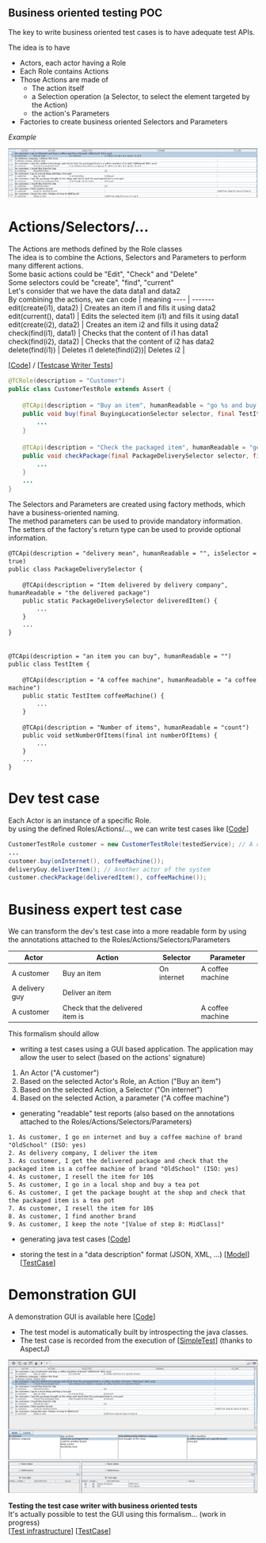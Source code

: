 
## Business oriented testing POC
The key to write business oriented test cases is to have adequate test APIs.

The idea is to have 
* Actors, each actor having a Role
* Each Role contains Actions
* Those Actions are made of
  * The action itself
  * a Selection operation (a Selector, to select the element targeted by the Action)
  * the action's Parameters 
* Factories to create business oriented Selectors and Parameters

*Example*

![Test Case](../screenshots/TC_Writer.png)

# Actions/Selectors/...

The Actions are methods defined by the Role classes  
The idea is to combine the Actions, Selectors and Parameters to perform many different actions.    
Some basic actions could be "Edit", "Check" and "Delete"  
Some selectors could be "create", "find", "current"  
Let's consider that we have the data data1 and data2  
By combining the actions, we can
code | meaning
---- | ------- 
edit(create(i1), data2) | Creates an item i1 and fills it using data2 
edit(current(), data1) | Edits the selected item (i1) and fills it using data1 
edit(create(i2), data2) | Creates an item i2 and fills it using data2 
check(find(i1), data1) | Checks that the content of i1 has data1 
check(find(i2), data2) | Checks that the content of i2 has data2 
delete(find(i1)) | Deletes i1 
delete(find(i2))| Deletes i2 |


[[Code](examples/src/main/java/ch/skymarshall/tcwriter/examples/api/interfaces)] / [[Testcase Writer Tests](gui-it/src/main/java/ch/skymarshall/tcwriter/it)]  
```java
@TCRole(description = "Customer")
public class CustomerTestRole extends Assert {
	
	@TCApi(description = "Buy an item", humanReadable = "go %s and buy %s")
	public void buy(final BuyingLocationSelector selector, final TestItem newItem) {
		...
	}

	@TCApi(description = "Check the packaged item", humanReadable = "get %s and check that the packaged item is %s")
	public void checkPackage(final PackageDeliverySelector selector, final TestItem handledItem) {
		...
	} 
	...
}
```
The Selectors and Parameters are created using factory methods, which have a business-oriented naming.   
The method parameters can be used to provide mandatory information.  
The setters of the factory's return type can be used to provide optional information.
```
@TCApi(description = "delivery mean", humanReadable = "", isSelector = true)
public class PackageDeliverySelector {

	@TCApi(description = "Item delivered by delivery company", humanReadable = "the delivered package")
	public static PackageDeliverySelector deliveredItem() {
		... 
	}
	...
}


@TCApi(description = "an item you can buy", humanReadable = "")
public class TestItem {

	@TCApi(description = "A coffee machine", humanReadable = "a coffee machine")
	public static TestItem coffeeMachine() {
		...		
	}

	@TCApi(description = "Number of items", humanReadable = "count")
	public void setNumberOfItems(final int numberOfItems) {
		...
	}
	...
}
```

# Dev test case 
Each Actor is an instance of a specific Role.  
by using the defined Roles/Actions/..., we can write test cases like
[[Code](examples/src/main/java/ch/skymarshall/tcwriter/examples/SimpleTest.java)]  
```java
CustomerTestRole customer = new CustomerTestRole(testedService); // A customer
...
customer.buy(onInternet(), coffeeMachine());
deliveryGuy.deliverItem(); // Another actor of the system
customer.checkPackage(deliveredItem(), coffeeMachine());
```

# Business expert test case
We can transform the dev's test case into a more readable form by using the annotations attached to the Roles/Actions/Selectors/Parameters   

Actor | Action | Selector | Parameter
----- | ------ | --------- | ---------
A customer     | Buy an item                              | On internet| A coffee machine 
A delivery guy | Deliver an item                  | |
A customer     | Check that the delivered item is || A coffee machine 

This formalism should allow
* writing a test cases using a GUI based application. The application may allow the user to select (based on the actions' signature)
1. An Actor ("A customer")
1. Based on the selected Actor's Role, an Action ("Buy an item")
1. Based on the selected Action, a Selector ("On internet")
1. Based on the selected Action, a parameter ("A coffee machine")
  
* generating "readable" test reports (also based on the annotations attached to the Roles/Actions/Selectors/Parameters)

```
1. As customer, I go on internet and buy a coffee machine of brand "OldSchool" (ISO: yes)
2. As delivery company, I deliver the item
3. As customer, I get the delivered package and check that the packaged item is a coffee machine of brand "OldSchool" (ISO: yes)
4. As customer, I resell the item for 10$
5. As customer, I go in a local shop and buy a tea pot
6. As customer, I get the package bought at the shop and check that the packaged item is a tea pot
7. As customer, I resell the item for 10$
8. As customer, I find another brand
9. As customer, I keep the note "[Value of step 8: MidClass]"
```

* generating java test cases [[Code](examples/src/test/java/ch/skymarshall/tcwriter/examples/GeneratedTest.java)]

* storing the test in a "data description" format (JSON, XML, ...) [[Model](examples/src/main/resources/models/test-model.json)]  [[TestCase](examples/src/main/resources/testCase/testCase.json)]

# Demonstration GUI
A demonstration GUI is available here [[Code](examples/src/main/java/ch/skymarshall/tcwriter/examples/gui/ExampleTCEditor.java)]
  * The test model is automatically built by introspecting the java classes.
  * The test case is recorded from the execution of [[SimpleTest](examples/src/main/java/ch/skymarshall/tcwriter/examples/SimpleTest.java)] (thanks to AspectJ)

![TC writer full](../screenshots/TC_Writer_full.png)

**Testing the test case writer with business oriented tests**  
It's actually possible to test the GUI using this formalism... (work in progress)  
[[Test infrastructure](gui-it/src/main/java/ch/skymarshall/tcwriter/it/)] [[TestCase](gui-it/src/test/java/ch/skymarshall/tcwriter/it/)]

